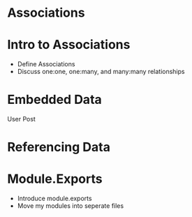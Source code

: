 # Associations

# Intro to Associations
- Define Associations
- Discuss one:one, one:many, and many:many relationships


# Embedded Data
User 
Post
# Referencing Data


# Module.Exports
- Introduce module.exports
- Move my modules into seperate files